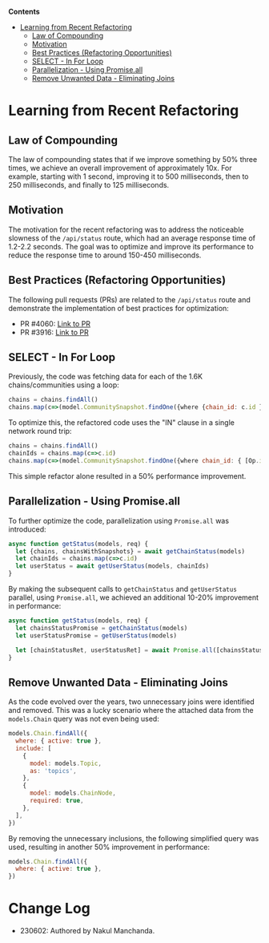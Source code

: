 **Contents**
- [Learning from Recent Refactoring](#learning-from-recent-refactoring)
  * [Law of Compounding](#law-of-compounding)
  * [Motivation](#motivation)
  * [Best Practices (Refactoring Opportunities)](#best-practices--refactoring-opportunities-)
  * [SELECT - In For Loop](#select---in-for-loop)
  * [Parallelization - Using Promise.all](#parallelization---using-promiseall)
  * [Remove Unwanted Data - Eliminating Joins](#remove-unwanted-data---eliminating-joins)

# Learning from Recent Refactoring

## Law of Compounding
The law of compounding states that if we improve something by 50% three times, we achieve an overall improvement of approximately 10x. For example, starting with 1 second, improving it to 500 milliseconds, then to 250 milliseconds, and finally to 125 milliseconds.

## Motivation
The motivation for the recent refactoring was to address the noticeable slowness of the `/api/status` route, which had an average response time of 1.2-2.2 seconds. The goal was to optimize and improve its performance to reduce the response time to around 150-450 milliseconds.

## Best Practices (Refactoring Opportunities)
The following pull requests (PRs) are related to the `/api/status` route and demonstrate the implementation of best practices for optimization:
- PR #4060: [Link to PR](https://github.com/hicommonwealth/commonwealth/pull/4060)
- PR #3916: [Link to PR](https://github.com/hicommonwealth/commonwealth/pull/3916)

## SELECT - In For Loop
Previously, the code was fetching data for each of the 1.6K chains/communities using a loop:
```javascript
chains = chains.findAll()
chains.map(c=>(model.CommunitySnapshot.findOne({where {chain_id: c.id }})
```
To optimize this, the refactored code uses the "IN" clause in a single network round trip:
```javascript
chains = chains.findAll()
chainIds = chains.map(c=>c.id)
chains.map(c=>(model.CommunitySnapshot.findOne({where chain_id: { [Op.in]: chainsIds,},})
```
This simple refactor alone resulted in a 50% performance improvement.

## Parallelization - Using Promise.all
To further optimize the code, parallelization using `Promise.all` was introduced:
```javascript
async function getStatus(models, req) {
  let {chains, chainsWithSnapshots} = await getChainStatus(models)
  let chainIds = chains.map(c=>c.id)
  let userStatus = await getUserStatus(models, chainIds)
}
```
By making the subsequent calls to `getChainStatus` and `getUserStatus` parallel, using `Promise.all`, we achieved an additional 10-20% improvement in performance:
```javascript
async function getStatus(models, req) {
  let chainsStatusPromise = getChainStatus(models)
  let userStatusPromise = getUserStatus(models)

  let [chainStatusRet, userStatusRet] = await Promise.all([chainsStatusPromise, userStatusPromise])
}
```

## Remove Unwanted Data - Eliminating Joins
As the code evolved over the years, two unnecessary joins were identified and removed. This was a lucky scenario where the attached data from the `models.Chain` query was not even being used:
```javascript
models.Chain.findAll({
  where: { active: true },
  include: [
    {
      model: models.Topic,
      as: 'topics',
    },
    {
      model: models.ChainNode,
      required: true,
    },
  ],
})
```
By removing the unnecessary inclusions, the following simplified query was used, resulting in another 50% improvement in performance:
```javascript
models.Chain.findAll({
  where: { active: true },
})
```

# Change Log

- 230602: Authored by Nakul Manchanda.